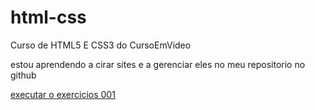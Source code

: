 # html-css
 Curso de HTML5 E CSS3 do CursoEmVideo

estou aprendendo a cirar sites e a gerenciar eles no meu repositorio no github

<a href="https://lucas6226.github.io/html-css/exercicios/ex021/caixa01.html"> executar o exercicios 001